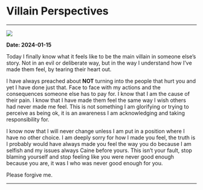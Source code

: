 # Villain Perspectives

---


![](https://begininfiniteloop.wordpress.com/wp-content/uploads/2024/01/img_2057-1.jpg?w=1100)

**Date: 2024-01-15**

Today I finally know what it feels like to be the main villain in someone else’s story. Not in an evil or deliberate way, but in the way I understand how I’ve made them feel, by tearing their heart out.

I have always preached about **NOT** turning into the people that hurt you and yet I have done just that. Face to face with my actions and the consequences someone else has to pay for. I know that I am the cause of their pain. I know that I have made them feel the same way I wish others had never made me feel. This is not something I am glorifying or trying to perceive as being ok, it is an awareness I am acknowledging and taking responsibility for.

I know now that I will never change unless I am put in a position where I have no other choice. I am deeply sorry for how I made you feel, the truth is I probably would have always made you feel the way you do because I am selfish and my issues always Caine before yours. This isn’t your fault, stop blaming yourself and stop feeling like you were never good enough because you are, it was I who was never good enough for you.

Please forgive me.

---
